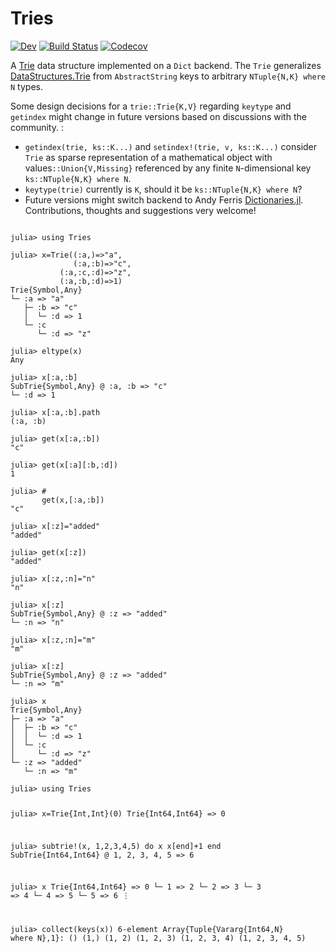 # Tries
<!-- [![Stable](https://img.shields.io/badge/docs-stable-blue.svg)](https://gkappler.github.io/Tries.jl/stable) -->
[![Dev](https://img.shields.io/badge/docs-dev-blue.svg)](https://gkappler.github.io/Tries.jl/dev)
[![Build Status](https://travis-ci.org/gkappler/Tries.jl.svg?branch=master)](https://travis-ci.com/github/gkappler/Tries.jl)
[![Codecov](https://codecov.io/gh/gkappler/Tries.jl/branch/master/graph/badge.svg)](https://codecov.io/gh/gkappler/Tries.jl)

A [Trie](https://en.wikipedia.org/wiki/Trie) data structure implemented on a `Dict` backend.
The `Trie` generalizes [DataStructures.Trie](https://juliacollections.github.io/DataStructures.jl/latest/trie/) from `AbstractString` keys to arbitrary `NTuple{N,K} where N` types.

Some design decisions for a `trie::Trie{K,V}` regarding `keytype` and `getindex` might change in future versions based on discussions with the community.
:
- `getindex(trie, ks::K...)` and `setindex!(trie, v, ks::K...)` consider `Trie` as sparse representation of a mathematical object with values`::Union{V,Missing}` referenced by any finite `N`-dimensional key `ks::NTuple{N,K} where N`. 
- `keytype(trie)` currently is `K`, should it be `ks::NTuple{N,K} where N`?
- Future versions might switch backend to Andy Ferris [Dictionaries.jl](https://github.com/andyferris/Dictionaries.jl).
Contributions, thoughts and suggestions very welcome!

<pre><code class="language-julia-repl">
julia&gt; using Tries

julia&gt; x=Trie((:a,)=&gt;&quot;a&quot;,
              (:a,:b)=&gt;&quot;c&quot;,
       	   (:a,:c,:d)=&gt;&quot;z&quot;,
       	   (:a,:b,:d)=&gt;1)
Trie{Symbol,Any}
└─ :a =&gt; &quot;a&quot;
   ├─ :b =&gt; &quot;c&quot;
   │  └─ :d =&gt; 1
   └─ :c
      └─ :d =&gt; &quot;z&quot;

julia&gt; eltype(x)
Any

julia&gt; x[:a,:b]
SubTrie{Symbol,Any} @ :a, :b =&gt; &quot;c&quot;
└─ :d =&gt; 1

julia&gt; x[:a,:b].path
(:a, :b)

julia&gt; get(x[:a,:b])
&quot;c&quot;

julia&gt; get(x[:a][:b,:d])
1

julia&gt; #
       get(x,[:a,:b])
&quot;c&quot;

julia&gt; x[:z]=&quot;added&quot;
&quot;added&quot;

julia&gt; get(x[:z])
&quot;added&quot;

julia&gt; x[:z,:n]=&quot;n&quot;
&quot;n&quot;

julia&gt; x[:z]
SubTrie{Symbol,Any} @ :z =&gt; &quot;added&quot;
└─ :n =&gt; &quot;n&quot;

julia&gt; x[:z,:n]=&quot;m&quot;
&quot;m&quot;

julia&gt; x[:z]
SubTrie{Symbol,Any} @ :z =&gt; &quot;added&quot;
└─ :n =&gt; &quot;m&quot;

julia&gt; x
Trie{Symbol,Any}
├─ :a =&gt; &quot;a&quot;
│  ├─ :b =&gt; &quot;c&quot;
│  │  └─ :d =&gt; 1
│  └─ :c
│     └─ :d =&gt; &quot;z&quot;
└─ :z =&gt; &quot;added&quot;
   └─ :n =&gt; &quot;m&quot;</code></pre><pre><code class="language-julia-repl">julia&gt; using Tries

julia&gt; x=Trie{Int,Int}(0)
Trie{Int64,Int64} =&gt; 0

julia&gt; subtrie!(x, 1,2,3,4,5) do x
          x[end]+1
       end
SubTrie{Int64,Int64} @ 1, 2, 3, 4, 5 =&gt; 6

julia&gt; x
Trie{Int64,Int64} =&gt; 0
└─ 1 =&gt; 2
   └─ 2 =&gt; 3
      └─ 3 =&gt; 4
         └─ 4 =&gt; 5
            └─ 5 =&gt; 6
               ⋮

julia&gt; collect(keys(x))
6-element Array{Tuple{Vararg{Int64,N} where N},1}:
 ()
 (1,)
 (1, 2)
 (1, 2, 3)
 (1, 2, 3, 4)
 (1, 2, 3, 4, 5)
 </code></pre>
